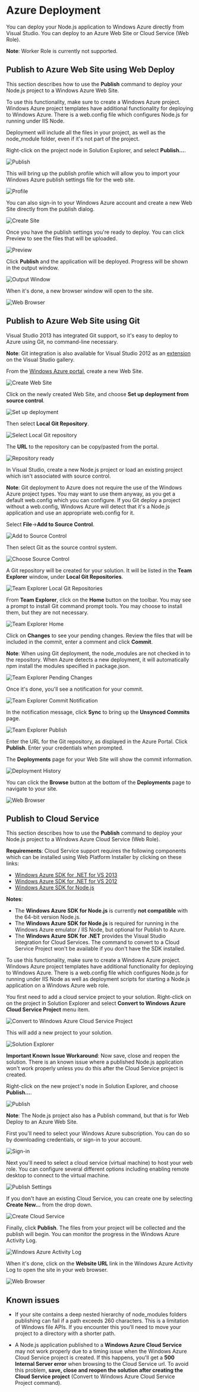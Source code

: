 Azure Deployment
================
You can deploy your Node.js application to Windows Azure directly from Visual Studio.  You can deploy to an Azure Web Site or Cloud Service (Web Role).

**Note**: Worker Role is currently not supported.


Publish to Azure Web Site using Web Deploy
------------------------------------------
This section describes how to use the **Publish** 
command to deploy your Node.js project to a Windows Azure Web Site.

To use this functionality, make sure to create a Windows Azure project. Windows Azure project templates have additional functionality for deploying to Windows Azure. There is a web.config file which configures Node.js for running under IIS Node.

Deployment will include all the files in your project, as well as the node_module folder, even if it's not part of the project.

Right-click on the project node in Solution Explorer, and select **Publish...**.

![Publish](Images/AzureWebSitePublishCommand.png)

This will bring up the publish profile which will allow you to import your Windows Azure publish settings file for the web site.

![Profile](Images/AzureWebSitePublishProfile.png)

You can also sign-in to your Windows Azure account and create a new Web Site directly from the publish dialog.

![Create Site](Images/AzureWebSiteCreate.png)

Once you have the publish settings you're ready to deploy. You can click Preview to see the files that will be uploaded.

![Preview](Images/AzureWebSitePublishPreview.png)

Click **Publish** and the application will be deployed. Progress will be shown in the output window.

![Output Window](Images/AzureWebSiteOutputWindow.png)

When it's done, a new browser window will open to the site.

![Web Browser](Images/AzureWebSiteWebBrowser.png)

Publish to Azure Web Site using Git
-----------------------------------
Visual Studio 2013 has integrated Git support, so it's easy to deploy to Azure using Git, no command-line necessary.

**Note**: Git integration is also available for Visual Studio 2012 as an [extension](http://visualstudiogallery.msdn.microsoft.com/abafc7d6-dcaa-40f4-8a5e-d6724bdb980c) on the Visual Studio gallery.

From the [Windows Azure portal](http://manage.windowsazure.com), create a new Web Site.

![Create Web Site](Images/AzureGitWebSiteCreate.png)

Click on the newly created Web Site, and choose **Set up deployment from source control**.

![Set up deployment](Images/AzureGitWebSiteSetupDeployment.png)

Then select **Local Git Repository**.

![Select Local Git repository](Images/AzureGitWebSiteLocalRepo.png)

The **URL** to the repository can be copy/pasted from the portal.

![Repository ready](Images/AzureGitWebSiteRepoReady.png)

In Visual Studio, create a new Node.js project or load an existing project which isn't associated with source control.

**Note**: Git deployment to Azure does not require the use of the Windows Azure project types.  You may want to use them anyway, as you get a default web.config which you can configure. If you Git deploy a project without a web.config, Windows Azure will detect that it's a Node.js application and use an appropriate web.config for it.

Select **File**->**Add to Source Control**.

![Add to Source Control](Images/AzureGitAddToSC.png)

Then select Git as the source control system.

![Choose Source Control](Images/AzureGitChooseSC.png)

A Git repository will be created for your solution.  It will be listed in the **Team Explorer** window, under **Local Git Repositories**.

![Team Explorer Local Git Repositories](Images/AzureGitTeamExplorer.png)

From **Team Explorer**, click on the **Home** button on the toolbar. You may see a prompt to install Git command prompt tools. You may choose to install them, but they are not necessary.

![Team Explorer Home](Images/AzureGitTeamExplorerHome.png)

Click on **Changes** to see your pending changes. Review the files that will be included in the commit, enter a comment and click **Commit**.

**Note**: When using Git deployment, the node_modules are not checked in to the repository.  When Azure detects a new deployment, it will automatically npm install the modules specified in package.json.

![Team Explorer Pending Changes](Images/AzureGitPendingChanges.png)

Once it's done, you'll see a notification for your commit.

![Team Explorer Commit Notification](Images/AzureGitAfterCommit.png)

In the notification message, click **Sync** to bring up the **Unsynced Commits** page.

![Team Explorer Publish](Images/AzureGitPublish.png)

Enter the URL for the Git repository, as displayed in the Azure Portal.  Click **Publish**.  Enter your credentials when prompted.

The **Deployments** page for your Web Site will show the commit information.

![Deployment History](Images/AzureGitDeploymentHistory.png)

You can click the **Browse** button at the bottom of the **Deployments** page to navigate to your site.

![Web Browser](Images/AzureGitWebBrowser.png)


Publish to Cloud Service
---------------------------
This section describes how to use the **Publish** 
command to deploy your Node.js project to a Windows Azure Cloud Service (Web Role).

**Requirements**: Cloud Service support requires the following components which can be installed using Web Platform Installer by clicking on these links:

- [Windows Azure SDK for .NET for VS 2013](http://go.microsoft.com/fwlink/p/?linkid=323510&clcid=0x409) 
- [Windows Azure SDK for .NET for VS 2012](http://go.microsoft.com/fwlink/p/?linkid=323511&clcid=0x409) 
- [Windows Azure SDK for Node.js](http://go.microsoft.com/fwlink/?linkid=254279&clcid=0x409)

**Notes**:

- The **Windows Azure SDK for Node.js** is currently **not compatible** with the 64-bit version Node.js. 
- The **Windows Azure SDK for Node.js** is required for running in the Windows Azure emulator / IIS Node, but optional for Publish to Azure.
- The **Windows Azure SDK for .NET** provides the Visual Studio integration for Cloud Services.  The command to convert to a Cloud Service Project won't be available if you don't have the SDK installed.

To use this functionality, make sure to create a Windows Azure project. Windows Azure project templates have additional functionality for deploying to Windows Azure. There is a web.config file which configures Node.js for running under IIS Node as well as deployment scripts for starting a Node.js application on a Windows Azure web role.

You first need to add a cloud service project to your solution. Right-click on on the project in Solution Explorer and select **Convert to Windows Azure Cloud Service Project** menu item.

![Convert to Windows Azure Cloud Service Project](Images/AzureCloudServiceConvertCommand.png)

This will add a new project to your solution.

![Solution Explorer](Images/AzureCloudServiceSolutionExplorer.png)

**Important Known Issue Workaround**:  Now save, close and reopen the solution.  There is an known issue where a published Node.js application won't work properly unless you do this after the Cloud Service project is created.

Right-click on the new project's node in Solution Explorer, and choose **Publish...**.

![Publish](Images/AzureCloudServicePublishCommand.png)

**Note**: The Node.js project also has a Publish command, but that is for Web Deploy to an Azure Web Site.

First you'll need to select your Windows Azure subscription.  You can do so by downloading credentials, or sign-in to your account.

![Sign-in](Images/AzureCloudServicePublishSignIn.png)

Next you'll need to select a cloud service (virtual machine) to host your web role.  You can configure several different options including enabling remote desktop to connect to the virtual machine.

![Publish Settings](Images/AzureCloudServicePublishSettings.png)

If you don't have an existing Cloud Service, you can create one by selecting **Create New...** from the drop down.

![Create Cloud Service](Images/AzureCloudServiceCreate.png)

Finally, click **Publish**.  The files from your project will be collected and the publish will begin. You can monitor the progress in the Windows Azure Activity Log.

![Windows Azure Activity Log](Images/AzureCloudServiceActivityLog.png)

When it's done, click on the **Website URL** link in the Windows Azure Activity Log to open the site in your web browser.

![Web Browser](Images/AzureCloudServiceBrowser.png)

Known issues
------------

- If your site contains a deep nested hierarchy of node_modules folders publishing can fail if a path exceeds 260 characters.  This is a limitation of Windows file APIs.  If you encounter this you'll need to move your project to a directory with a shorter path.

- A Node.js application published to a **Windows Azure Cloud Service** may not work properly due to a timing issue when the Windows Azure Cloud Service project is created.  If this happens, you'll get a **500 Internal Server error** when browsing to the Cloud Service url.  To avoid this problem, **save, close and reopen the solution after creating the Cloud Service project** (Convert to Windows Azure Cloud Service Project command).
